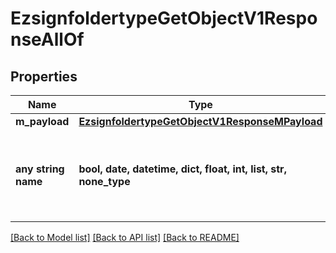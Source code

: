 # EzsignfoldertypeGetObjectV1ResponseAllOf


## Properties
Name | Type | Description | Notes
------------ | ------------- | ------------- | -------------
**m_payload** | [**EzsignfoldertypeGetObjectV1ResponseMPayload**](EzsignfoldertypeGetObjectV1ResponseMPayload.md) |  | 
**any string name** | **bool, date, datetime, dict, float, int, list, str, none_type** | any string name can be used but the value must be the correct type | [optional]

[[Back to Model list]](../README.md#documentation-for-models) [[Back to API list]](../README.md#documentation-for-api-endpoints) [[Back to README]](../README.md)


